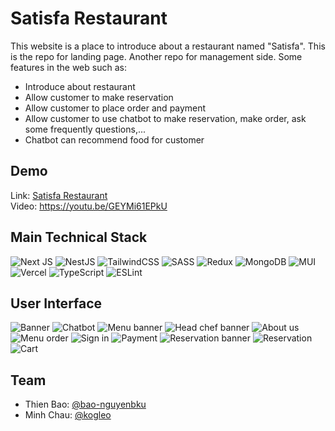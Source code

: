 # Satisfa Restaurant
This website is a place to introduce about a restaurant named "Satisfa". This is the repo for landing page. Another repo for management side. Some features in the web such as:
- Introduce about restaurant
- Allow customer to make reservation
- Allow customer to place order and payment
- Allow customer to use chatbot to make reservation, make order, ask some frequently questions,...
- Chatbot can recommend food for customer
## Demo
Link: [Satisfa Restaurant](https://satisfa.vercel.app)  
Video: https://youtu.be/GEYMi61EPkU
## Main Technical Stack
![Next JS](https://img.shields.io/badge/Next-black?style=for-the-badge&logo=next.js&logoColor=white)
![NestJS](https://img.shields.io/badge/nestjs-%23E0234E.svg?style=for-the-badge&logo=nestjs&logoColor=white)
![TailwindCSS](https://img.shields.io/badge/tailwindcss-%2338B2AC.svg?style=for-the-badge&logo=tailwind-css&logoColor=white)
![SASS](https://img.shields.io/badge/SASS-hotpink.svg?style=for-the-badge&logo=SASS&logoColor=white)
![Redux](https://img.shields.io/badge/redux-%23593d88.svg?style=for-the-badge&logo=redux&logoColor=white)
![MongoDB](https://img.shields.io/badge/MongoDB-%234ea94b.svg?style=for-the-badge&logo=mongodb&logoColor=white)
![MUI](https://img.shields.io/badge/MUI-%230081CB.svg?style=for-the-badge&logo=mui&logoColor=white)
![Vercel](https://img.shields.io/badge/vercel-%23000000.svg?style=for-the-badge&logo=vercel&logoColor=white)
![TypeScript](https://img.shields.io/badge/typescript-%23007ACC.svg?style=for-the-badge&logo=typescript&logoColor=white)
![ESLint](https://img.shields.io/badge/ESLint-4B3263?style=for-the-badge&logo=eslint&logoColor=white)

## User Interface
![Banner](screenshot/1.png)
![Chatbot](screenshot/2.png)
![Menu banner](screenshot/3.png)
![Head chef banner](screenshot/4.png)
![About us](screenshot/6.png)
![Menu order](screenshot/7.png)
![Sign in](screenshot/8.png)
![Payment](screenshot/9.png)
![Reservation banner](screenshot/10.png)
![Reservation](screenshot/11.png)
![Cart](screenshot/12.png)

## Team
- Thien Bao: [@bao-nguyenbku](https://github.com/bao-nguyenbku)  
- Minh Chau: [@kogleo](https://github.com/kogleo)
